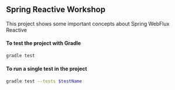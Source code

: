 Spring Reactive Workshop
----------------------------

This project shows some important concepts about Spring WebFlux Reactive

#### To test the project with Gradle

```bash
gradle test
```

#### To run a single test in the project

```bash
gradle test --tests $testName
```